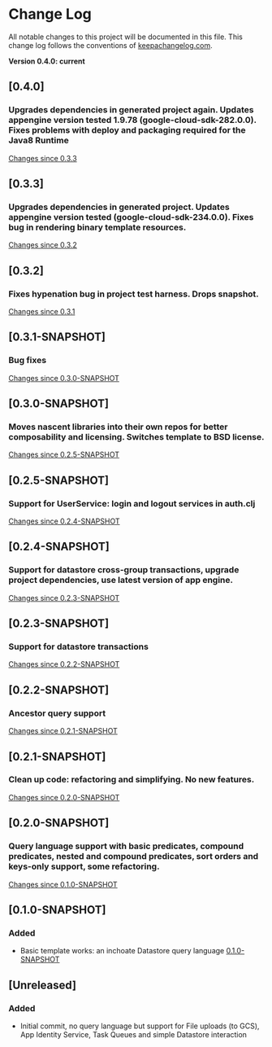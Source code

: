 # Change Log

All notable changes to this project will be documented in this file. This change log follows the conventions of [keepachangelog.com](http://keepachangelog.com/).

**Version 0.4.0: current**

## [0.4.0]
### Upgrades dependencies in generated project again. Updates appengine version tested 1.9.78 (google-cloud-sdk-282.0.0). Fixes problems with deploy and packaging required for the Java8 Runtime
[Changes since 0.3.3](https://github.com/nickbauman/cljgae-template/compare/0.3.4...0.4.0)

## [0.3.3]
### Upgrades dependencies in generated project. Updates appengine version tested (google-cloud-sdk-234.0.0). Fixes bug in rendering binary template resources.
[Changes since 0.3.2](https://github.com/nickbauman/cljgae-template/compare/0.3.2...0.3.3)

## [0.3.2]
### Fixes hypenation bug in project test harness. Drops snapshot.
[Changes since 0.3.1](https://github.com/nickbauman/cljgae-template/compare/0.3.1-SNAPSHOT...0.3.2)

## [0.3.1-SNAPSHOT]
### Bug fixes
[Changes since 0.3.0-SNAPSHOT](https://github.com/nickbauman/cljgae-template/compare/0.3.0-SNAPSHOT...0.3.1-SNAPSHOT)

## [0.3.0-SNAPSHOT]
### Moves nascent libraries into their own repos for better composability and licensing. Switches template to BSD license.
[Changes since 0.2.5-SNAPSHOT](https://github.com/nickbauman/cljgae-template/compare/0.2.5-SNAPSHOT...0.3.0-SNAPSHOT)

## [0.2.5-SNAPSHOT]
### Support for UserService: login and logout services in auth.clj
[Changes since 0.2.4-SNAPSHOT](https://github.com/nickbauman/cljgae-template/compare/0.2.4-SNAPSHOT...0.2.5-SNAPSHOT)

## [0.2.4-SNAPSHOT]
### Support for datastore cross-group transactions, upgrade project dependencies, use latest version of app engine.
[Changes since 0.2.3-SNAPSHOT](https://github.com/nickbauman/cljgae-template/compare/0.2.3-SNAPSHOT...0.2.4-SNAPSHOT)

## [0.2.3-SNAPSHOT]
### Support for datastore transactions
[Changes since 0.2.2-SNAPSHOT](https://github.com/nickbauman/cljgae-template/compare/0.2.2-SNAPSHOT...0.2.3-SNAPSHOT)

## [0.2.2-SNAPSHOT]
### Ancestor query support
[Changes since 0.2.1-SNAPSHOT](https://github.com/nickbauman/cljgae-template/compare/0.2.1-SNAPSHOT...0.2.2-SNAPSHOT)

## [0.2.1-SNAPSHOT]
### Clean up code: refactoring and simplifying. No new features.
[Changes since 0.2.0-SNAPSHOT](https://github.com/nickbauman/cljgae-template/compare/0.2.0-SNAPSHOT...0.2.1-SNAPSHOT)

## [0.2.0-SNAPSHOT]
### Query language support with basic predicates, compound predicates, nested and compound predicates, sort orders and keys-only support, some refactoring.
[Changes since 0.1.0-SNAPSHOT](https://github.com/nickbauman/cljgae-template/compare/0.1.0-SNAPSHOT...0.2.0-SNAPSHOT)

## [0.1.0-SNAPSHOT]
### Added
- Basic template works: an inchoate Datastore query language
[0.1.0-SNAPSHOT](https://github.com/nickbauman/cljgae-template/compare/e0d2fdd2c378dd4b2491b6653be2db0c1e175deb...0.1.0-SNAPSHOT)

## [Unreleased]
### Added
- Initial commit, no query language but support for File uploads (to GCS), App Identity Service, Task Queues and simple Datastore interaction

